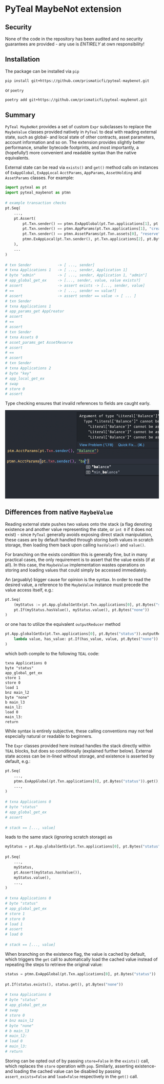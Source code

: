 # PyTeal MaybeNot extension

## Security

None of the code in the repository has been audited and no security guarantees are provided - any
use is _ENTIRELY_ at own responsibility!

## Installation

The package can be installed via `pip`

```sh
pip install git+https://github.com/prismaticfi/pyteal-maybenot.git
```

or `poetry`

```sh
poetry add git+https://github.com/prismaticfi/pyteal-maybenot.git
```

## Summary

`PyTeal MaybeNot` provides a set of custom `Expr` subclasses to replace the `MaybeValue` classes
provided natively in `PyTeal` to deal with reading external state, such as global- and local state
of other contracts, asset parameters, account information and so on. The extension provides slightly
better performance, smaller bytecode footprints, and most importantly, a (hopefully!) more
convenient and readable syntax than the native equivalents.

External state can be read via `exists()` and `get()` method calls on instances of `ExAppGlobal`,
`ExAppLocal` `AcctParams`, `AppParams`, `AssetHolding` and `AssetParams` classes. For example:

```python
import pyteal as pt
import pyteal_maybenot as ptmn

# example transaction checks
pt.Seq(
    ...,
    pt.Assert(
        pt.Txn.sender() == ptmn.ExAppGlobal(pt.Txn.applications[1], pt.Bytes("admin")).get(),
        pt.Txn.sender() == ptmn.AppParams(pt.Txn.applications[1], "creator").get(),
        pt.Txn.sender() == ptmn.AssetParams(pt.Txn.assets[0], "reserve").get(),
        ptmn.ExAppLocal(pt.Txn.sender(), pt.Txn.applications[2], pt.Bytes("key")).exists(),
    ),
    ...
)

# txn Sender            -> [ ..., sender]
# txna Applications 1   -> [ ..., sender, Application 1]
# byte "admin"          -> [ ..., sender, Application 1, "admin"]
# app_global_get_ex     -> [..., sender, value, value exists?]
# assert                -> assert exists -> [..., sender, value]
# ==                    -> [ ..., sender == value?]
# assert                -> assert sender == value -> [ ... ]
# txn Sender
# txna Applications 1
# app_params_get AppCreator
# assert
# ==
# assert
# txn Sender
# txna Assets 0
# asset_params_get AssetReserve
# assert
# ==
# assert
# txn Sender
# txna Applications 2
# byte "key"
# app_local_get_ex
# swap
# store 0
# assert
```

Type checking ensures that invalid references to fields are caught early.

![Type checking](./images/typing.png)

## Differences from native `MaybeValue`

Reading external state pushes two values onto the stack (a flag denoting existence and another
value representing the state, or `int 0` if it does not exist) - since `PyTeal` generally avoids
exposing direct stack manipulation, these cases are by default handled through storing both values
in scratch storage, then loading them back upon calling `hasValue()` and `value()`.

For branching on the exists condition this is generally fine, but in many practical cases, the only
requirement is to assert that the value exists (if at all). In this case, the `MaybeValue`
implementation wastes operations on storing and loading values that could simply be accessed
immediately.

An (arguably) bigger cause for opinion is the syntax. In order to read the desired value, a
reference to the `MaybeValue` instance must precede the value access itself, e.g.:

```python
pt.Seq(
    (myStatus := pt.App.globalGetEx(pt.Txn.applications[0], pt.Bytes("status"))),
    pt.If(myStatus.hasValue(), myStatus.value(), pt.Bytes("none"))
)
```
or one has to utilize the equivalent `outputReducer` method
```python
pt.App.globalGetEx(pt.Txn.applications[0], pt.Bytes("status")).outputReducer(
    lambda value, has_value: pt.If(has_value, value, pt.Bytes("none"))
)
```
which both compile to the following `TEAL` code:
```
txna Applications 0
byte "status"
app_global_get_ex
store 1
store 0
load 1
bnz main_l2
byte "none"
b main_l3
main_l2:
load 0
main_l3:
return
```

While syntax is entirely subjective, these calling conventions may not feel especially natural or
readable to beginners.

The `Expr` classes provided here instead handles the stack directly within `TEAL` blocks, but does
so conditionally (explained further below). External state access can be in-lined without storage,
and existence is asserted by default, e.g.:

```python
pt.Seq(
    ...,
    ptmn.ExAppGlobal(pt.Txn.applications[0], pt.Bytes("status")).get(),
    ...,
)

# txna Applications 0
# byte "status"
# app_global_get_ex
# assert

# stack == [..., value]
```
leads to the same stack (ignoring scratch storage) as
```python
myStatus = pt.App.globalGetEx(pt.Txn.applications[0], pt.Bytes("status"))

pt.Seq(
    ...,
    myStatus,
    pt.Assert(myStatus.hasValue()),
    myStatus.value(),
    ...,
)

# txna Applications 0
# byte "status"
# app_global_get_ex
# store 1
# store 0
# load 1
# assert
# load 0

# stack == [..., value]
```

When branching on the existence flag, the value is cached by default, which triggers the `get` call
to automatically load the cached value instead of repeating the steps to retrieve the original
value:
```python
status = ptmn.ExAppGlobal(pt.Txn.applications[0], pt.Bytes("status"))

pt.If(status.exists(), status.get(), pt.Bytes("none"))

# txna Applications 0
# byte "status"
# app_global_get_ex
# swap
# store 0
# bnz main_l2
# byte "none"
# b main_l3
# main_l2:
# load 0
# main_l3:
# return
```
Storing can be opted out of by passing `store=False` in the `exists()` call, which replaces the
`store` operation with `pop`. Similarly, asserting existence- and loading the cached value can be
disabled by passing `assert_exists=False` and `load=False` respectively in the `get()` call.

